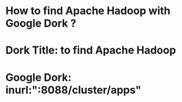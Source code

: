 # How to find Apache Hadoop with Google Dork ?



# Dork Title: to find Apache Hadoop
# Google Dork: inurl:":8088/cluster/apps"
